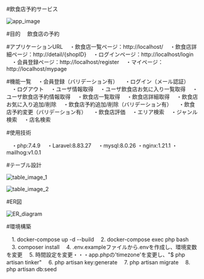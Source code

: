 #飲食店予約サービス

![app_image](https://github.com/user-attachments/assets/15de1682-367f-457e-b500-aacb35998894)


#目的
　飲食店の予約

#アプリケーションURL
　・飲食店一覧ページ：http://localhost/
　・飲食店詳細ページ：http://detail/{shopID}
　・ログインページ：http://localhost/login
　・会員登録ページ：http://localhost/register
　・マイページ：http://localhost/mypage

#機能一覧
　・会員登録（バリデーション有）
　・ログイン（メール認証）
　・ログアウト
　・ユーザ情報取得
　・ユーザ飲食店お気に入り一覧取得
　・ユーザ飲食店予約情報取得
　・飲食店一覧取得
　・飲食店詳細取得
　・飲食店お気に入り追加/削除
　・飲食店予約追加/削除（バリデーション有）
　・飲食店予約変更（バリデーション有）
　・飲食店評価
　・エリア検索
　・ジャンル検索
　・店名検索

#使用技術

　・php:7.4.9
　・Laravel:8.83.27
　・mysql:8.0.26
  ・nginx:1.21.1
  ・mailhog:v1.0.1

#テーブル設計


![table_image_1](https://github.com/user-attachments/assets/5bbf6c05-68ec-48b9-9474-db2f0ed7905d)

![table_image_2](https://github.com/user-attachments/assets/0bd90c45-0bac-4633-aac6-cd5f22cd8548)


#ER図

![ER_diagram](https://github.com/user-attachments/assets/ecd760b7-2d5c-4ee0-80c4-1f8cbb9da00a)


#環境構築

　1. docker-compose up -d --build
　2. docker-compose exec php bash
　3. composer install
　4. .env.exampleファイルから.envを作成し、環境変数を変更
　5. 時間設定を変更・・・app.phpの'timezone'を変更し、"$ php artisan tinker"
　6. php artisan key:generate
　7. php artisan migrate
　8. php artisan db:seed
